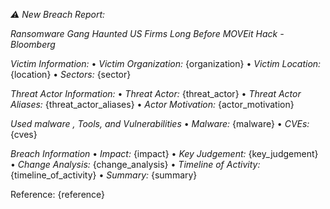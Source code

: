 *:warning:  New Breach Report:* 

*_Ransomware Gang Haunted US Firms Long Before MOVEit Hack - Bloomberg_*

*Victim Information:*
• *Victim Organization:* {organization}
• *Victim Location:*  {location}
• *Sectors:* {sector}

*Threat Actor Information:*
• *Threat Actor:* {threat_actor}
• *Threat Actor Aliases:* {threat_actor_aliases}
• *Actor Motivation:* {actor_motivation}

*Used malware , Tools, and Vulnerabilities*
• *Malware:* {malware}
• *CVEs:* {cves}

*Breach Information*
• *Impact:* {impact}
• *Key Judgement:* {key_judgement}
• *Change Analysis:* {change_analysis}
• *Timeline of Activity:* {timeline_of_activity}
• *Summary:* {summary}

Reference: {reference}
